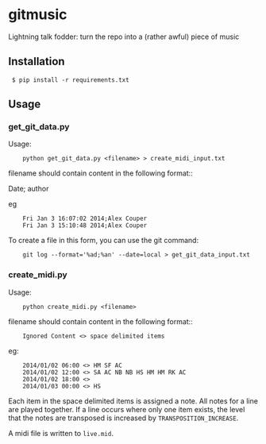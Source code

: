 # gitmusic
Lightning talk fodder: turn the repo into a (rather awful) piece of music


## Installation

```
 $ pip install -r requirements.txt
```

## Usage

### get_git_data.py

Usage:
```
    python get_git_data.py <filename> > create_midi_input.txt
```

filename should contain content in the following format::

  Date; author

eg
```
    Fri Jan 3 16:07:02 2014;Alex Couper
    Fri Jan 3 15:10:48 2014;Alex Couper
```

To create a file in this form, you can use the git command:
```
    git log --format='%ad;%an' --date=local > get_git_data_input.txt
```






### create_midi.py

Usage:
```
    python create_midi.py <filename>
```
filename should contain content in the following format::

        Ignored Content <> space delimited items

eg:
```
    2014/01/02 06:00 <> HM SF AC
    2014/01/02 12:00 <> SA AC NB NB HS HM HM RK AC
    2014/01/02 18:00 <>
    2014/01/03 00:00 <> HS
```
Each item in the space delimited items is assigned a note.
All notes for a line are played together.
If a line occurs where only one item exists, the level that the notes are
transposed is increased by ``TRANSPOSITION_INCREASE``.

A midi file is written to ``live.mid``.
